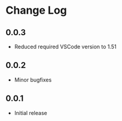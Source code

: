 # Change Log
## 0.0.3
- Reduced required VSCode version to 1.51

## 0.0.2
- Minor bugfixes

## 0.0.1
- Initial release